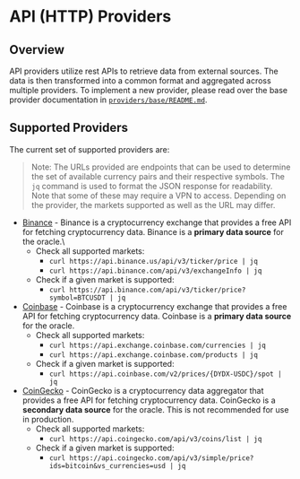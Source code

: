 # API (HTTP) Providers

## Overview

API providers utilize rest APIs to retrieve data from external sources. The data is then transformed into a common format and aggregated across multiple providers. To implement a new provider, please read over the base provider documentation in [`providers/base/README.md`](../base/README.md).

## Supported Providers

The current set of supported providers are:

> Note: The URLs provided are endpoints that can be used to determine the set of available currency pairs and their respective symbols. The `jq` command is used to format the JSON response for readability. Note that some of these may require a VPN to access. Depending on the provider, the markets supported as well as the URL may differ.

* [Binance](./binance/README.md) - Binance is a cryptocurrency exchange that provides a free API for fetching cryptocurrency data. Binance is a **primary data source** for the oracle.\
    * Check all supported markets: 
        * `curl https://api.binance.us/api/v3/ticker/price | jq`
        * `curl https://api.binance.com/api/v3/exchangeInfo | jq`
    * Check if a given market is supported:
        * `curl https://api.binance.com/api/v3/ticker/price?symbol=BTCUSDT | jq`
* [Coinbase](./coinbase/README.md) - Coinbase is a cryptocurrency exchange that provides a free API for fetching cryptocurrency data. Coinbase is a **primary data source** for the oracle.
    * Check all supported markets: 
        * `curl https://api.exchange.coinbase.com/currencies | jq`
        * `curl https://api.exchange.coinbase.com/products | jq`
    * Check if a given market is supported: 
        * `curl https://api.coinbase.com/v2/prices/{DYDX-USDC}/spot | jq`
* [CoinGecko](./coingecko/README.md) - CoinGecko is a cryptocurrency data aggregator that provides a free API for fetching cryptocurrency data. CoinGecko is a **secondary data source** for the oracle. This is not recommended for use in production.
    * Check all supported markets: 
        * `curl https://api.coingecko.com/api/v3/coins/list | jq`
    * Check if a given market is supported: 
        * `curl https://api.coingecko.com/api/v3/simple/price?ids=bitcoin&vs_currencies=usd | jq`
